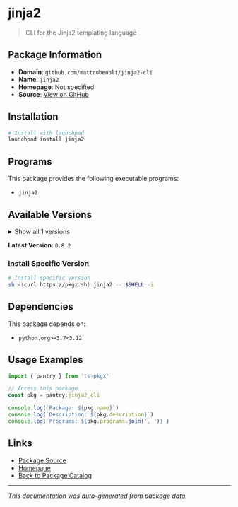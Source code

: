 # jinja2

> CLI for the Jinja2 templating language

## Package Information

- **Domain**: `github.com/mattrobenolt/jinja2-cli`
- **Name**: `jinja2`
- **Homepage**: Not specified
- **Source**: [View on GitHub](https://github.com/pkgxdev/pantry/tree/main/projects/github.com/mattrobenolt/jinja2-cli/package.yml)

## Installation

```bash
# Install with launchpad
launchpad install jinja2
```

## Programs

This package provides the following executable programs:

- `jinja2`

## Available Versions

<details>
<summary>Show all 1 versions</summary>

- `0.8.2`

</details>

**Latest Version**: `0.8.2`

### Install Specific Version

```bash
# Install specific version
sh <(curl https://pkgx.sh) jinja2 -- $SHELL -i
```

## Dependencies

This package depends on:

- `python.org>=3.7<3.12`

## Usage Examples

```typescript
import { pantry } from 'ts-pkgx'

// Access this package
const pkg = pantry.jinja2_cli

console.log(`Package: ${pkg.name}`)
console.log(`Description: ${pkg.description}`)
console.log(`Programs: ${pkg.programs.join(', ')}`)
```

## Links

- [Package Source](https://github.com/pkgxdev/pantry/tree/main/projects/github.com/mattrobenolt/jinja2-cli/package.yml)
- [Homepage](#)
- [Back to Package Catalog](../package-catalog.md)

---

*This documentation was auto-generated from package data.*
